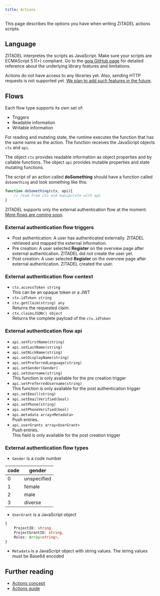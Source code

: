 ```yaml
---
title: Actions
---
```


This page describes the options you have when writing ZITADEL actions scripts.

## Language
ZITADEL interpretes the scripts as JavaScript.
Make sure your scripts are ECMAScript 5.1(+) compliant.
Go to the [goja GitHub page](https://github.com/dop251/goja) for detailed reference about the underlying library features and limitations.

Actions do not have access to any libraries yet.
Also, sending HTTP requests is not supported yet.
[We plan to add such features in the future](https://zitadel.ch/roadmap).

## Flows

Each flow type supports its own set of:
- Triggers
- Readable information
- Writable information

For reading and mutating state, the runtime executes the function that has the same name as the action.
The function receives the JavaScript objects `ctx` and `api`.

The object `ctx` provides readable information as object properties and by callable functions.
The object `api` provides mutable properties and state mutating functions.

The script of an action called **doSomething** should have a function called `doSomething` and look something like this:

```js
function doSomething(ctx, api){
    // read from ctx and manipulate with api
}
```

ZITADEL supports only the external authentication flow at the moment.
[More flows are coming soon](https://zitadel.ch/roadmap).

### External authentication flow triggers

- Post authentication: A user has authenticated externally. ZITADEL retrieved and mapped the external information.
- Pre creation:  A user selected **Register** on the overview page after external authentication. ZITADEL did not create the user yet.
- Post creation: A user selected **Register** on the overview page after external authentication. ZITADEL created the user.

### External authentication flow context

- `ctx.accessToken string`  
  This can be an opaque token or a JWT
- `ctx.idToken string`
- `ctx.getClaim(string) any`  
  Returns the requested claim
- `ctx.claimsJSON() object`  
  Returns the complete payload of the `ctx.idToken`

### External authentication flow api

- `api.setFirstName(string)`
- `api.setLastName(string)`
- `api.setNickName(string)`
- `api.setDisplayName(string)`
- `api.setPreferredLanguage(string)`
- `api.setGender(Gender)`  
- `api.setUsername(string)`  
  This function is only available for the pre creation trigger
- `api.setPreferredUsername(string)`  
  This function is only available for the post authentication trigger
- `api.setEmail(string)`
- `api.setEmailVerified(bool)`
- `api.setPhone(string)`
- `api.setPhoneVerified(bool)`
- `api.metadata array<Metadata>`  
  Push entries.  
- `api.userGrants array<UserGrant>`  
  Push entries.  
  This field is only available for the post creation trigger


### External authentication flow types <!-- TODO: Are these types correct? -->

- `Gender` is a code number

| code | gender |
| ---- | ------ |
| 0 | unspecified |
| 1 | female |
| 2 | male |
| 3 | diverse |

- `UserGrant` is a JavaScript object

```ts
{
    ProjectID: string,
    ProjectGrantID: string,
    Roles: Array<string>,
}
```

- `Metadata` is a JavaScript object with string values.
  The string values must be Base64 encoded

## Further reading

- [Actions concept](../concepts/features/actions)
- [Actions guide](../guides/customization/behavior)
